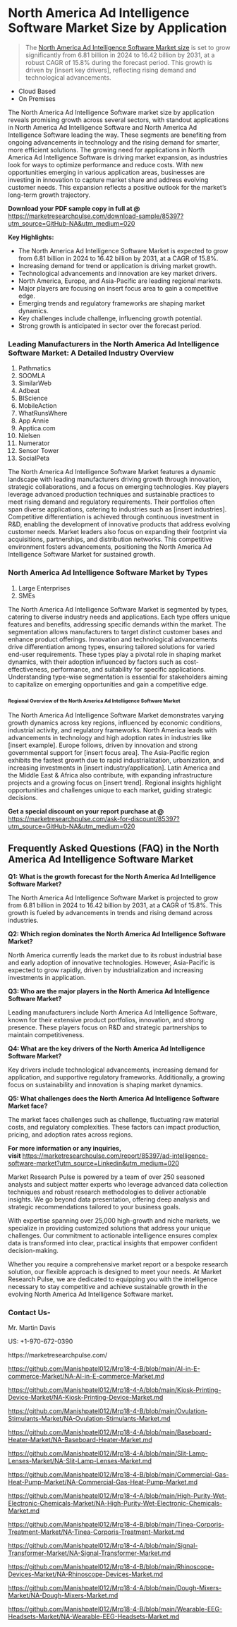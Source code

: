 <h1>North America Ad Intelligence Software Market&nbsp;Size by Application</h1><blockquote><p>The <a href="https://marketresearchpulse.com/download-sample/85397?utm_source=GitHub-NA&amp;utm_medium=020">North America Ad Intelligence Software Market size</a> is set to grow significantly from 6.81 billion in 2024 to 16.42 billion by 2031, at a robust CAGR of 15.8% during the forecast period. This growth is driven by [insert key drivers], reflecting rising demand and technological advancements.</p></blockquote><ul><li>Cloud Based<li> On Premises</li></ul><p>The North America Ad Intelligence Software market size by application reveals promising growth across several sectors, with standout applications in North America Ad Intelligence Software and North America Ad Intelligence Software leading the way. These segments are benefiting from ongoing advancements in technology and the rising demand for smarter, more efficient solutions. The growing need for applications in North America Ad Intelligence Software is driving market expansion, as industries look for ways to optimize performance and reduce costs. With new opportunities emerging in various application areas, businesses are investing in innovation to capture market share and address evolving customer needs. This expansion reflects a positive outlook for the market’s long-term growth trajectory.</p><p><strong>Download your PDF sample copy in full at @ </strong><a href="https://marketresearchpulse.com/download-sample/85397?utm_source=GitHub-NA&amp;utm_medium=020">https://marketresearchpulse.com/download-sample/85397?utm_source=GitHub-NA&amp;utm_medium=020</a></p><p><strong>Key Highlights: </strong></p><ul><li>The North America Ad Intelligence Software Market is expected to grow from 6.81 billion in 2024 to 16.42 billion by 2031, at a CAGR of 15.8%.</li><li>Increasing demand for trend or application is driving market growth.</li><li>Technological advancements and innovation are key market drivers.</li><li>North America, Europe, and Asia-Pacific are leading regional markets.</li><li>Major players are focusing on insert focus area to gain a competitive edge.</li><li>Emerging trends and regulatory frameworks are shaping market dynamics.</li><li>Key challenges include challenge, influencing growth potential.</li><li>Strong growth is anticipated in sector over the forecast period.</li></ul><h3>Leading Manufacturers in the North America Ad Intelligence Software Market: A Detailed Industry Overview</h3><ol><li>Pathmatics</li><li>SOOMLA</li><li>SimilarWeb</li><li>Adbeat</li><li>BIScience</li><li>MobileAction</li><li>WhatRunsWhere</li><li>App Annie</li><li>Apptica.com</li><li>Nielsen</li><li>Numerator</li><li>Sensor Tower</li><li>SocialPeta</li></ol><div class="flex max-w-full flex-col flex-grow"><div class="min-h-8 text-message flex w-full flex-col items-end gap-2 whitespace-normal break-words [.text-message+&amp;]:mt-5" dir="auto" data-message-author-role="assistant" data-message-id="fd8432e4-4910-450d-b182-61b7bfb0a01f" data-message-model-slug="gpt-4o"><div class="flex w-full flex-col gap-1 empty:hidden first:pt-[3px]"><div class="markdown prose w-full break-words dark:prose-invert light"><p>The North America Ad Intelligence Software Market features a dynamic landscape with leading manufacturers driving growth through innovation, strategic collaborations, and a focus on emerging technologies. Key players leverage advanced production techniques and sustainable practices to meet rising demand and regulatory requirements. Their portfolios often span diverse applications, catering to industries such as [insert industries]. Competitive differentiation is achieved through continuous investment in R&amp;D, enabling the development of innovative products that address evolving customer needs. Market leaders also focus on expanding their footprint via acquisitions, partnerships, and distribution networks. This competitive environment fosters advancements, positioning the North America Ad Intelligence Software Market for sustained growth.</p></div></div></div></div><h3>North America Ad Intelligence Software Market by Types</h3><ol><li>Large Enterprises<li> SMEs</li></ol><div class="flex max-w-full flex-col flex-grow"><div class="min-h-8 text-message flex w-full flex-col items-end gap-2 whitespace-normal break-words [.text-message+&amp;]:mt-5" dir="auto" data-message-author-role="assistant" data-message-id="084470be-0bb7-4664-bddf-5156b4f41249" data-message-model-slug="gpt-4o-mini"><div class="flex w-full flex-col gap-1 empty:hidden first:pt-[3px]"><div class="markdown prose w-full break-words dark:prose-invert light"><p>The North America Ad Intelligence Software Market is segmented by types, catering to diverse industry needs and applications. Each type offers unique features and benefits, addressing specific demands within the market. The segmentation allows manufacturers to target distinct customer bases and enhance product offerings. Innovation and technological advancements drive differentiation among types, ensuring tailored solutions for varied end-user requirements. These types play a pivotal role in shaping market dynamics, with their adoption influenced by factors such as cost-effectiveness, performance, and suitability for specific applications. Understanding type-wise segmentation is essential for stakeholders aiming to capitalize on emerging opportunities and gain a competitive edge.</p></div></div></div></div><h3><span style="font-size: 11px;">Regional Overview of the North America Ad Intelligence Software Market</span></h3><div class="flex max-w-full flex-col flex-grow"><div class="min-h-8 text-message flex w-full flex-col items-end gap-2 whitespace-normal break-words [.text-message+&amp;]:mt-5" dir="auto" data-message-author-role="assistant" data-message-id="e9038762-ce64-4e30-91c9-9bd413514231" data-message-model-slug="gpt-4o-mini"><div class="flex w-full flex-col gap-1 empty:hidden first:pt-[3px]"><div class="markdown prose w-full break-words dark:prose-invert light"><p>The North America Ad Intelligence Software Market demonstrates varying growth dynamics across key regions, influenced by economic conditions, industrial activity, and regulatory frameworks. North America leads with advancements in technology and high adoption rates in industries like [insert example]. Europe follows, driven by innovation and strong governmental support for [insert focus area]. The Asia-Pacific region exhibits the fastest growth due to rapid industrialization, urbanization, and increasing investments in [insert industry/application]. Latin America and the Middle East &amp; Africa also contribute, with expanding infrastructure projects and a growing focus on [insert trend]. Regional insights highlight opportunities and challenges unique to each market, guiding strategic decisions.</p></div></div></div></div><p><strong>Get a special discount on your report purchase at @ </strong><a href="https://marketresearchpulse.com/ask-for-discount/85397?utm_source=GitHub-NA&amp;utm_medium=020">https://marketresearchpulse.com/ask-for-discount/85397?utm_source=GitHub-NA&amp;utm_medium=020</a></p><h2>Frequently Asked Questions (FAQ) in the North America Ad Intelligence Software Market</h2><p><strong>Q1: What is the growth forecast for the North America Ad Intelligence Software Market?</strong></p><p>The North America Ad Intelligence Software Market is projected to grow from 6.81 billion in 2024 to 16.42 billion by 2031, at a CAGR of 15.8%. This growth is fueled by advancements in trends and rising demand across industries.</p><p><strong>Q2: Which region dominates the North America Ad Intelligence Software Market?</strong></p><p>North America currently leads the market due to its robust industrial base and early adoption of innovative technologies. However, Asia-Pacific is expected to grow rapidly, driven by industrialization and increasing investments in application.</p><p><strong>Q3: Who are the major players in the North America Ad Intelligence Software Market?</strong></p><p>Leading manufacturers include North America Ad Intelligence Software, known for their extensive product portfolios, innovation, and strong presence. These players focus on R&amp;D and strategic partnerships to maintain competitiveness.</p><p><strong>Q4: What are the key drivers of the North America Ad Intelligence Software Market?</strong></p><p>Key drivers include technological advancements, increasing demand for application, and supportive regulatory frameworks. Additionally, a growing focus on sustainability and innovation is shaping market dynamics.</p><p><strong>Q5: What challenges does the North America Ad Intelligence Software Market face?</strong></p><p>The market faces challenges such as challenge, fluctuating raw material costs, and regulatory complexities. These factors can impact production, pricing, and adoption rates across regions.</p><p><strong>For more information or any inquiries, visit&nbsp;</strong><a href="https://marketresearchpulse.com/report/85397/ad-intelligence-software-market?utm_source=Linkedin&utm_medium=020">https://marketresearchpulse.com/report/85397/ad-intelligence-software-market?utm_source=Linkedin&utm_medium=020</a></p><p>Market Research Pulse is powered by a team of over 250 seasoned analysts and subject matter experts who leverage advanced data collection techniques and robust research methodologies to deliver actionable insights. We go beyond data presentation, offering deep analysis and strategic recommendations tailored to your business goals.</p><p>With expertise spanning over 25,000 high-growth and niche markets, we specialize in providing customized solutions that address your unique challenges. Our commitment to actionable intelligence ensures complex data is transformed into clear, practical insights that empower confident decision-making.</p><p>Whether you require a comprehensive market report or a bespoke research solution, our flexible approach is designed to meet your needs. At Market Research Pulse, we are dedicated to equipping you with the intelligence necessary to stay competitive and achieve sustainable growth in the evolving North America Ad Intelligence Software market.</p><h3><strong>Contact Us-</strong></h3><p>Mr. Martin Davis</p><p>US: +1-970-672-0390</p><p>https://marketresearchpulse.com/</p><p><a href="https://github.com/Manishpatel012/Mrp18-4-B/blob/main/AI-in-E-commerce-Market/NA-AI-in-E-commerce-Market.md">https://github.com/Manishpatel012/Mrp18-4-B/blob/main/AI-in-E-commerce-Market/NA-AI-in-E-commerce-Market.md</a></p><p><a href="https://github.com/Manishpatel012/Mrp18-4-A/blob/main/Kiosk-Printing-Device-Market/NA-Kiosk-Printing-Device-Market.md">https://github.com/Manishpatel012/Mrp18-4-A/blob/main/Kiosk-Printing-Device-Market/NA-Kiosk-Printing-Device-Market.md</a></p><p><a href="https://github.com/Manishpatel012/Mrp18-4-B/blob/main/Ovulation-Stimulants-Market/NA-Ovulation-Stimulants-Market.md">https://github.com/Manishpatel012/Mrp18-4-B/blob/main/Ovulation-Stimulants-Market/NA-Ovulation-Stimulants-Market.md</a></p><p><a href="https://github.com/Manishpatel012/Mrp18-4-A/blob/main/Baseboard-Heater-Market/NA-Baseboard-Heater-Market.md">https://github.com/Manishpatel012/Mrp18-4-A/blob/main/Baseboard-Heater-Market/NA-Baseboard-Heater-Market.md</a></p><p><a href="https://github.com/Manishpatel012/Mrp18-4-A/blob/main/Slit-Lamp-Lenses-Market/NA-Slit-Lamp-Lenses-Market.md">https://github.com/Manishpatel012/Mrp18-4-A/blob/main/Slit-Lamp-Lenses-Market/NA-Slit-Lamp-Lenses-Market.md</a></p><p><a href="https://github.com/Manishpatel012/Mrp18-4-B/blob/main/Commercial-Gas-Heat-Pump-Market/NA-Commercial-Gas-Heat-Pump-Market.md">https://github.com/Manishpatel012/Mrp18-4-B/blob/main/Commercial-Gas-Heat-Pump-Market/NA-Commercial-Gas-Heat-Pump-Market.md</a></p><p><a href="https://github.com/Manishpatel012/Mrp18-4-A/blob/main/High-Purity-Wet-Electronic-Chemicals-Market/NA-High-Purity-Wet-Electronic-Chemicals-Market.md">https://github.com/Manishpatel012/Mrp18-4-A/blob/main/High-Purity-Wet-Electronic-Chemicals-Market/NA-High-Purity-Wet-Electronic-Chemicals-Market.md</a></p><p><a href="https://github.com/Manishpatel012/Mrp18-4-B/blob/main/Tinea-Corporis-Treatment-Market/NA-Tinea-Corporis-Treatment-Market.md">https://github.com/Manishpatel012/Mrp18-4-B/blob/main/Tinea-Corporis-Treatment-Market/NA-Tinea-Corporis-Treatment-Market.md</a></p><p><a href="https://github.com/Manishpatel012/Mrp18-4-A/blob/main/Signal-Transformer-Market/NA-Signal-Transformer-Market.md">https://github.com/Manishpatel012/Mrp18-4-A/blob/main/Signal-Transformer-Market/NA-Signal-Transformer-Market.md</a></p><p><a href="https://github.com/Manishpatel012/Mrp18-4-B/blob/main/Rhinoscope-Devices-Market/NA-Rhinoscope-Devices-Market.md">https://github.com/Manishpatel012/Mrp18-4-B/blob/main/Rhinoscope-Devices-Market/NA-Rhinoscope-Devices-Market.md</a></p><p><a href="https://github.com/Manishpatel012/Mrp18-4-A/blob/main/Dough-Mixers-Market/NA-Dough-Mixers-Market.md">https://github.com/Manishpatel012/Mrp18-4-A/blob/main/Dough-Mixers-Market/NA-Dough-Mixers-Market.md</a></p><p><a href="https://github.com/Manishpatel012/Mrp18-4-B/blob/main/Wearable-EEG-Headsets-Market/NA-Wearable-EEG-Headsets-Market.md">https://github.com/Manishpatel012/Mrp18-4-B/blob/main/Wearable-EEG-Headsets-Market/NA-Wearable-EEG-Headsets-Market.md</a></p>
